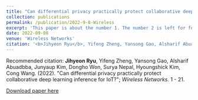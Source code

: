 ```yaml
---
title: "Can differential privacy practically protect collaborative deep learning inference for IoT?"
collection: publications
permalink: /publication/2022-9-8-Wireless
excerpt: 'This paper is about the number 1. The number 2 is left for future work.'
date: 2022-09-08
venue: 'Wireless Networks'
citation: '<b>Jihyeon Ryu</b>, Yifeng Zheng, Yansong Gao, Alsharif Abuadbba, Junyaup Kim, Dongho Won, Surya Nepal, Hyoungshick Kim, Cong Wang. (2022). "Can differential privacy practically protect collaborative deep learning inference for IoT?"; <i>Wireless Networks</i>. 1 - 21.'
---
```


Recommended citation: **Jihyeon Ryu**, Yifeng Zheng, Yansong Gao, Alsharif Abuadbba, Junyaup Kim, Dongho Won, Surya Nepal, Hyoungshick Kim, Cong Wang. (2022). "Can differential privacy practically protect collaborative deep learning inference for IoT?"; *Wireless Networks*. 1 - 21.

[Download paper here](http://janicejihyeon.github.io/files/2022_wirelessnetworks.pdf)

